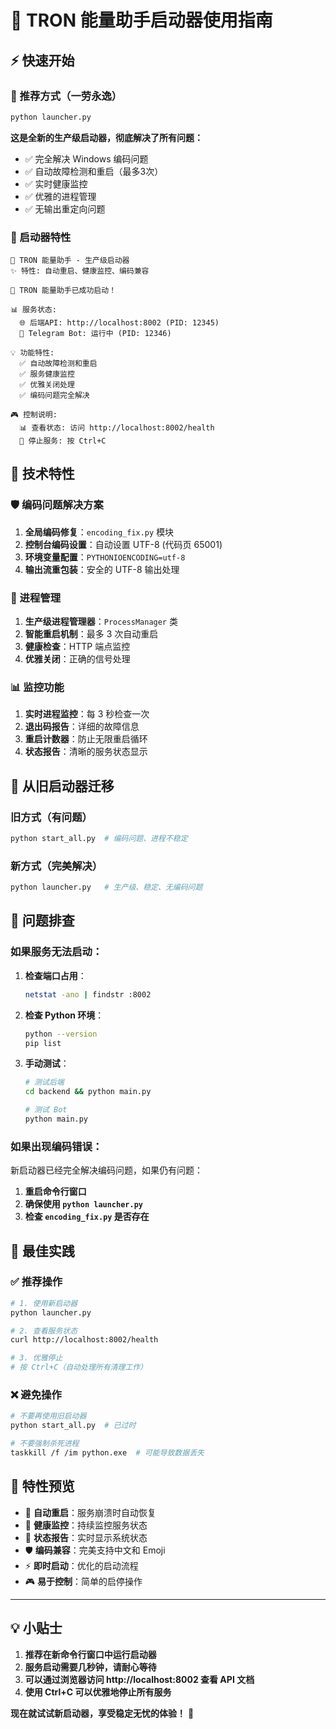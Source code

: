 # 🚀 TRON 能量助手启动器使用指南

## ⚡ 快速开始

### 🎯 推荐方式（一劳永逸）

```bash
python launcher.py
```

**这是全新的生产级启动器，彻底解决了所有问题：**
- ✅ 完全解决 Windows 编码问题
- ✅ 自动故障检测和重启（最多3次）
- ✅ 实时健康监控
- ✅ 优雅的进程管理
- ✅ 无输出重定向问题

### 📱 启动器特性

```
🚀 TRON 能量助手 - 生产级启动器
✨ 特性: 自动重启、健康监控、编码兼容

🎉 TRON 能量助手已成功启动！

📊 服务状态:
  🌐 后端API: http://localhost:8002 (PID: 12345)
  🤖 Telegram Bot: 运行中 (PID: 12346)

💡 功能特性:
  ✅ 自动故障检测和重启
  ✅ 服务健康监控
  ✅ 优雅关闭处理
  ✅ 编码问题完全解决

🎮 控制说明:
  📊 查看状态: 访问 http://localhost:8002/health
  🛑 停止服务: 按 Ctrl+C
```

## 🔧 技术特性

### 🛡️ 编码问题解决方案

1. **全局编码修复**：`encoding_fix.py` 模块
2. **控制台编码设置**：自动设置 UTF-8 (代码页 65001)
3. **环境变量配置**：`PYTHONIOENCODING=utf-8`
4. **输出流重包装**：安全的 UTF-8 输出处理

### 🔄 进程管理

1. **生产级进程管理器**：`ProcessManager` 类
2. **智能重启机制**：最多 3 次自动重启
3. **健康检查**：HTTP 端点监控
4. **优雅关闭**：正确的信号处理

### 📊 监控功能

1. **实时进程监控**：每 3 秒检查一次
2. **退出码报告**：详细的故障信息
3. **重启计数器**：防止无限重启循环
4. **状态报告**：清晰的服务状态显示

## 🔄 从旧启动器迁移

### 旧方式（有问题）
```bash
python start_all.py  # 编码问题、进程不稳定
```

### 新方式（完美解决）
```bash
python launcher.py   # 生产级、稳定、无编码问题
```

## 🐛 问题排查

### 如果服务无法启动：

1. **检查端口占用**：
   ```bash
   netstat -ano | findstr :8002
   ```

2. **检查 Python 环境**：
   ```bash
   python --version
   pip list
   ```

3. **手动测试**：
   ```bash
   # 测试后端
   cd backend && python main.py
   
   # 测试 Bot
   python main.py
   ```

### 如果出现编码错误：

新启动器已经完全解决编码问题，如果仍有问题：

1. **重启命令行窗口**
2. **确保使用 `python launcher.py`**
3. **检查 `encoding_fix.py` 是否存在**

## 🎯 最佳实践

### ✅ 推荐操作

```bash
# 1. 使用新启动器
python launcher.py

# 2. 查看服务状态
curl http://localhost:8002/health

# 3. 优雅停止
# 按 Ctrl+C（自动处理所有清理工作）
```

### ❌ 避免操作

```bash
# 不要再使用旧启动器
python start_all.py  # 已过时

# 不要强制杀死进程
taskkill /f /im python.exe  # 可能导致数据丢失
```

## 🔮 特性预览

- 🔄 **自动重启**：服务崩溃时自动恢复
- 🏥 **健康监控**：持续监控服务状态
- 📱 **状态报告**：实时显示系统状态
- 🛡️ **编码兼容**：完美支持中文和 Emoji
- ⚡ **即时启动**：优化的启动流程
- 🎮 **易于控制**：简单的启停操作

---

## 💡 小贴士

1. **推荐在新命令行窗口中运行启动器**
2. **服务启动需要几秒钟，请耐心等待**
3. **可以通过浏览器访问 http://localhost:8002 查看 API 文档**
4. **使用 Ctrl+C 可以优雅地停止所有服务**

**现在就试试新启动器，享受稳定无忧的体验！** 🎉